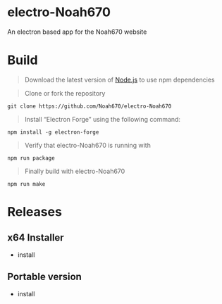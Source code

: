 # electro-Noah670
An electron based app for the Noah670 website



# Build

> Download the latest version of [Node.js](https://nodejs.org/en/download/) to use npm dependencies 


> Clone or fork the repository

``` git clone https://github.com/Noah670/electro-Noah670  ```

> Install “Electron Forge” using the following command:

``` npm install -g electron-forge  ```

> Verify that electro-Noah670 is running with

```npm run package ```

> Finally build with electro-Noah670

``` npm run make ```

# Releases

## x64 Installer
- install


## Portable version

 - install
